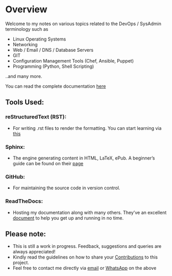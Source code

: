 <h1> Overview </h1>

Welcome to my notes on various topics related to the DevOps / SysAdmin terminology such as

- Linux Operating Systems
- Networking
- Web / Email / DNS / Database Servers
- GIT
- Configuration Management Tools (Chef, Ansible, Puppet)
- Programming (Python, Shell Scripting)

..and many more.

You can read the complete documentation [here](https://devops-notes.readthedocs.io)

<h2> Tools Used: </h2>
<h3> reStructuredText (RST): </h3>

- For writing .rst files to render the formatting. You can start learning via [this](https://thomas-cokelaer.info/tutorials/sphinx/rest_syntax.html)

<h3> Sphinx: </h3> 

- The engine generating content in HTML, LaTeX, ePub. A beginner’s guide can be found on their [page](http://www.sphinx-doc.org/en/master/index.html)

<h3> GitHub: </h3> 

- For maintaining the source code in version control.

<h3> ReadTheDocs: </h3> 

- Hosting my documentation along with many others. They’ve an excellent [document](http://docs.readthedocs.io/en/latest/getting_started.html) to help you get up and running in no time.


<h2> Please note: </h2>

- This is still a work in progress. Feedback, suggestions and queries are always appreciated!
- Kindly read the guidelines on how to share your [Contributions](contributing.md) to this project.
- Feel free to contact me directly via [email](mailto:vinay.hegde30@gmail.com) or [WhatsApp](https://api.whatsapp.com/send?phone=919967875270) on the above
